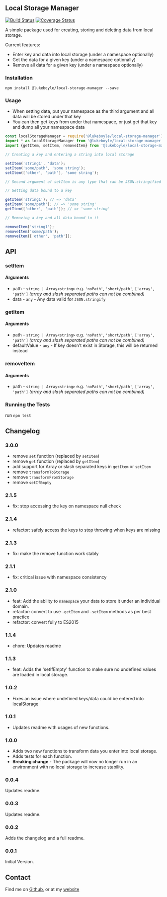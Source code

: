 ## Local Storage Manager

[![Build Status](https://travis-ci.org/3stacks/local-storage-manager.svg?branch=master)](https://travis-ci.org/3stacks/local-storage-manager)
[![Coverage Status](https://coveralls.io/repos/github/3stacks/local-storage-manager/badge.svg?branch=master)](https://coveralls.io/github/3stacks/local-storage-manager?branch=master)

A simple package used for creating, storing and deleting data from local storage.

Current features:
* Enter key and data into local storage (under a namespace optionally)
* Get the data for a given key (under a namespace optionally)
* Remove all data for a given key (under a namespace optionally)

### Installation

`npm install @lukeboyle/local-storage-manager --save`

### Usage

- When setting data, put your namespace as the third argument and all data 
will be stored under that key
- You can then get keys from under that namespace, or just get that key 
and dump all your namespace data

```javascript
const localStorageManager = require('@lukeboyle/local-storage-manager'); // OR
import * as localStorageManager from '@lukeboyle/local-storage-manager'; // OR
import {getItem, setItem, removeItem} from '@lukeboyle/local-storage-manager';

// Creating a key and entering a string into local storage

setItem('string1', 'data');
setItem('some/path', 'some string');
setItem(['other', 'path'], 'some string');

// Second argument of setItem is any type that can be JSON.stringified

// Getting data bound to a key

getItem('string1'); // => 'data'
getItem('some/path'); // => 'some string'
getItem(['other', 'path']); // => 'some string'

// Removing a key and all data bound to it

removeItem('string1');
removeItem('some/path');
removeItem(['other', 'path']);

```

## API

### setItem

#### Arguments

- path - `string | Array<string>` e.g. `'noPath'`, `'short/path'`, `['array', 'path']` 
*(array and slash separated paths can not be combined)*
- data - `any` - Any data valid for `JSON.stringify`

### getItem

#### Arguments

- path - `string | Array<string>` e.g. `'noPath'`, `'short/path'`, `['array', 'path']` 
*(array and slash separated paths can not be combined)*
- defaultValue - `any` - If key doesn't exist in Storage, this will be returned instead

### removeItem

#### Arguments

- path - `string | Array<string>` e.g. `'noPath'`, `'short/path'`, `['array', 'path']` 
*(array and slash separated paths can not be combined)*

### Running the Tests

run `npm test`

## Changelog

### 3.0.0

- remove `set` function (replaced by `setItem`) 
- remove `get` function (replaced by `getItem`)
- add support for Array or slash separated keys in `getItem` or `setItem`
- remove `transformToStorage`
- remove `transformFromStorage`
- remove `setIfEmpty`

### 2.1.5

- fix: stop accessing the key on namespace null check

### 2.1.4

- refactor: safely access the keys to stop throwing when keys are missing

### 2.1.3

- fix: make the remove function work stably

### 2.1.1

- fix: critical issue with namespace consistency

### 2.1.0

- feat: Add the ability to `namespace` your data to store it under an individual domain.
- refactor: convert to use `.getItem` and `.setItem` methods as per best practice
- refactor: convert fully to ES2015

### 1.1.4

- chore: Updates readme

### 1.1.3

- feat: Adds the 'setIfEmpty' function to make sure no undefined values are loaded in local storage. 

### 1.0.2

- Fixes an issue where undefined keys/data could be entered into localStorage

### 1.0.1

- Updates readme with usages of new functions.

### 1.0.0

- Adds two new functions to transform data you enter into local storage.
- Adds tests for each function.
- **Breaking change** - The package will now no longer run in an environment with no local storage to increase stability.

### 0.0.4

Updates readme.

### 0.0.3

Updates readme.

### 0.0.2

Adds the changelog and a full readme.

### 0.0.1

Initial Version.

## Contact

Find me on [Github](https://github.com/3stacks/ "Github"),
or at my [website](http://lukeboyle.com "My website")
